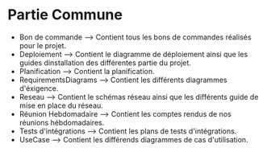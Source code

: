 # Partie Commune

  - Bon de commande --> Contient tous les bons de commandes réalisés pour le projet.
  - Deploiement --> Contient le diagramme de déploiement ainsi que les guides dinstallation des différentes partie du projet.
  - Planification --> Contient la planification.
  - RequirementsDiagrams --> Contient les différents diagrammes d'éxigence.
  - Reseau --> Contient le schémas réseau ainsi que les différents guide de mise en place du réseau.
  - Réunion Hebdomadaire --> Contient les comptes rendus de nos réunions hébdomadaires.
  - Tests d'intégrations --> Contient les plans de tests d'intégrations.
  - UseCase --> Contient les différends diagrammes de cas d'utilisation.
